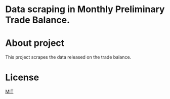 # Data scraping in Monthly Preliminary Trade Balance.

# About project

This project scrapes the data released on the trade balance.

# License

[MIT](https://choosealicense.com/licenses/mit/)
